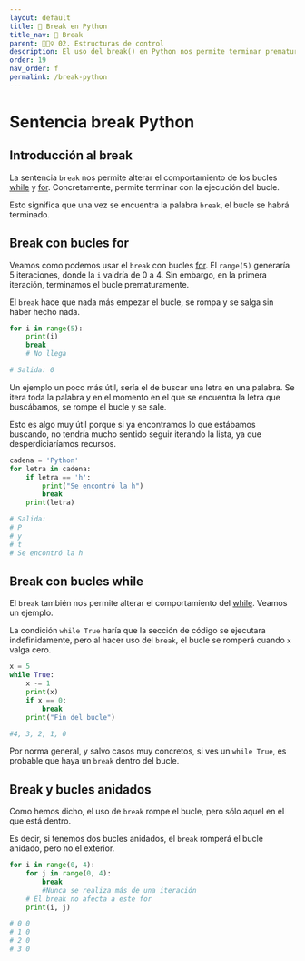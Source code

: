 ```yaml
---
layout: default
title: 📙 Break en Python
title_nav: 📙 Break
parent: 🏄🏻‍♀️ 02. Estructuras de control
description: El uso del break() en Python nos permite terminar prematuramente la ejecución de un bucle for o while.
order: 19
nav_order: f
permalink: /break-python
---
```


# Sentencia break Python

## Introducción al break

La sentencia `break` nos permite alterar el comportamiento de los bucles [while](/while-python) y [for](/for-python). Concretamente, permite terminar con la ejecución del bucle.

Esto significa que una vez se encuentra la palabra `break`, el bucle se habrá terminado.

## Break con bucles for

Veamos como podemos usar el `break` con bucles [for](/for-python). El `range(5)` generaría 5 iteraciones, donde la `i` valdría de 0 a 4. Sin embargo, en la primera iteración, terminamos el bucle prematuramente.

El `break` hace que nada más empezar el bucle, se rompa y se salga sin haber hecho nada.


```python
for i in range(5):
    print(i)
    break
    # No llega

# Salida: 0
```

Un ejemplo un poco más útil, sería el de buscar una letra en una palabra. Se itera toda la palabra y en el momento en el que se encuentra la letra que buscábamos, se rompe el bucle y se sale.

Esto es algo muy útil porque si ya encontramos lo que estábamos buscando, no tendría mucho sentido seguir iterando la lista, ya que desperdiciaríamos recursos.


```python
cadena = 'Python'
for letra in cadena:
    if letra == 'h':
        print("Se encontró la h")
        break
    print(letra)

# Salida:
# P
# y
# t
# Se encontró la h
```


## Break con bucles while

El `break` también nos permite alterar el comportamiento del [while](/while-python). Veamos un ejemplo.

La condición `while True` haría que la sección de código se ejecutara indefinidamente, pero al hacer uso del `break`, el bucle se romperá cuando `x` valga cero.


```python
x = 5
while True:
    x -= 1
    print(x)
    if x == 0:
        break
    print("Fin del bucle")

#4, 3, 2, 1, 0
```

Por norma general, y salvo casos muy concretos, si ves un `while True`, es probable que haya un `break` dentro del bucle.

## Break y bucles anidados

Como hemos dicho, el uso de `break` rompe el bucle, pero sólo aquel en el que está dentro.

Es decir, si tenemos dos bucles anidados, el `break` romperá el bucle anidado, pero no el exterior.

```python
for i in range(0, 4):
    for j in range(0, 4):
        break
        #Nunca se realiza más de una iteración
    # El break no afecta a este for
    print(i, j)

# 0 0
# 1 0
# 2 0
# 3 0
```
